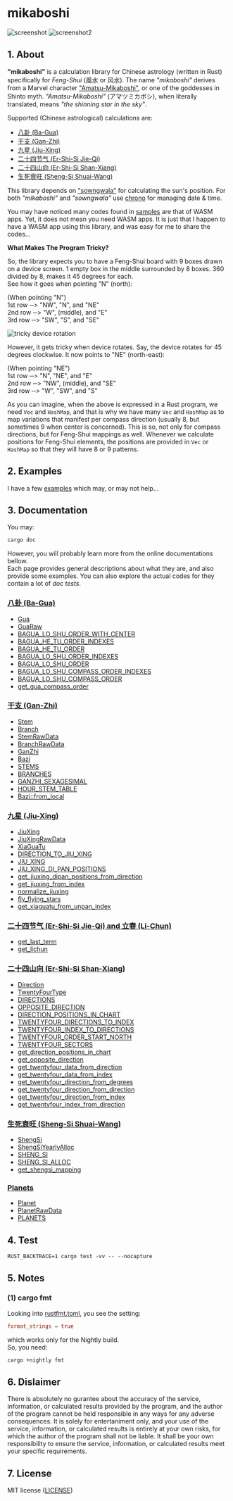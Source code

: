 # mikaboshi

![screenshot](./screenshot.png)
![screenshot2](./screenshot2.png)

## 1. About

__"mikaboshi"__ is a calculation library for Chinese astrology (written in Rust)
specifically for _Feng-Shui_ (風水 or 风水).
The name _"mikaboshi"_ derives from a Marvel character
["Amatsu-Mikaboshi"](https://marvel.fandom.com/wiki/Amatsu-Mikaboshi_(Earth-616)),
or one of the goddesses in Shinto myth.
_"Amatsu-Mikaboshi"_ (アマツミカボシ),
when literally translated, means _"the shinning star in the sky"_.

Supported (Chinese astrological) calculations are:

- [八卦 (Ba-Gua)](./docs/bagua.md)
- [干支 (Gan-Zhi)](./docs/ganzhi.md)
- [九星 (Jiu-Xing)](./docs/jiuxing.md)
- [二十四节气 (Er-Shi-Si Jie-Qi)](./docs/solar_terms.md)
- [二十四山向 (Er-Shi-Si Shan-Xiang)](./docs/compass.md)
- [生死衰旺 (Sheng-Si Shuai-Wang)](./docs/shengsi.md)

This library depends on
["sowngwala"](https://github.com/minagawah/sowngwala/)
for calculating the sun's position.
For both _"mikaboshi"_ and _"sowngwala"_ use
[chrono](https://crates.io/crates/chrono)
for managing date & time.

You may have noticed many codes found in
[samples](./docs/examples/index.md) are that of WASM apps.
Yet, it does not mean you need WASM apps.
It is just that I happen to have a WASM app using this library,
and was easy for me to share the codes...

__What Makes The Program Tricky?__

So, the library expects you to have
a Feng-Shui board with 9 boxes drawn on a device screen.
1 empty box in the middle surrounded by 8 boxes.
360 divided by 8, makes it 45 degrees for each.  
See how it goes when pointing "N" (north):

(When pointing "N")  
1st row &dash;&dash;&gt; "NW", "N", and "NE"  
2nd row &dash;&dash;&gt; "W", (middle), and "E"  
3rd row &dash;&dash;&gt; "SW", "S", and "SE"  

![tricky device rotation](./tricky.png)

However, it gets tricky when device rotates.
Say, the device rotates for 45 degrees clockwise.
It now points to "NE" (north-east):  

(When pointing "NE")  
1st row &dash;&dash;&gt; "N", "NE", and "E"  
2nd row &dash;&dash;&gt; "NW", (middle), and "SE"  
3rd row &dash;&dash;&gt; "W", "SW", and "S"  

As you can imagine, when the above is expressed in a Rust program,
we need `Vec` and `HashMap`, and that is why we have
many `Vec` and `HashMap` as to map variations
that manifest per compass direction
(usually 8, but sometimes 9 when center is concerned).
This is so, not only for compass directions,
but for Feng-Shui mappings as well.
Whenever we calculate positions for Feng-Shui elements,
the positions are provided in `Vec` or `HashMap`
so that they will have 8 or 9 patterns.


## 2. Examples

I have a few [examples](./docs/examples/index.md) which may, or may not help...


## 3. Documentation

You may:

```bash
cargo doc
```

However, you will probably learn more from the online documentations bellow.  
Each page provides general descriptions about what they are,
and also provide some examples.
You can also explore the actual codes for they contain a lot of _doc tests_.

### [八卦 (Ba-Gua)](./docs/bagua.md)

- [Gua](./docs/bagua.md#baguagua)
- [GuaRaw](./docs/bagua.md#baguaguaraw)
- [BAGUA_LO_SHU_ORDER_WITH_CENTER](./docs/bagua.md#baguabagua_lo_shu_order_with_center)
- [BAGUA_HE_TU_ORDER_INDEXES](./docs/bagua.md#baguabagua_he_tu_order_indexes)
- [BAGUA_HE_TU_ORDER](./docs/bagua.md#baguabagua_he_tu_order)
- [BAGUA_LO_SHU_ORDER_INDEXES](./docs/bagua.md#baguabagua_lo_shu_order_indexes)
- [BAGUA_LO_SHU_ORDER](./docs/bagua.md#baguabagua_lo_shu_order)
- [BAGUA_LO_SHU_COMPASS_ORDER_INDEXES](./docs/bagua.md#baguabagua_lo_shu_compass_order_indexes)
- [BAGUA_LO_SHU_COMPASS_ORDER](./docs/bagua.md#baguabagua_lo_shu_compass_order)
- [get_gua_compass_order](./docs/bagua.md#baguaget_gua_compass_order)  

### [干支 (Gan-Zhi)](./docs/ganzhi.md)

- [Stem](./docs/ganzhi.md#ganzhistem)
- [Branch](./docs/ganzhi.md#ganzhibranch)
- [StemRawData](./docs/ganzhi.md#ganzhistemrawdata)
- [BranchRawData](./docs/ganzhi.md#ganzhibranchrawdata)
- [GanZhi](./docs/ganzhi.md#ganzhiganzhi)
- [Bazi](./docs/ganzhi.md#ganzhibazi)
- [STEMS](./docs/ganzhi.md#ganzhistems)
- [BRANCHES](./docs/ganzhi.md#ganzhibranches)
- [GANZHI_SEXAGESIMAL](./docs/ganzhi.md#ganzhiganzhi_sexagesimal)
- [HOUR_STEM_TABLE](./docs/ganzhi.md#ganzhihour_stem_table)
- [Bazi::from_local](./docs/ganzhi.md#ganzhibazifrom_local)  

### [九星 (Jiu-Xing)](./docs/jiuxing.md)

- [JiuXing](./docs/jiuxing.md#jiuxingjiuxing)
- [JiuXingRawData](./docs/jiuxing.md#jiuxingjiuxingrawdata)
- [XiaGuaTu](./docs/jiuxing.md#jiuxingxiaguatu)
- [DIRECTION_TO_JIU_XING](./docs/jiuxing.md#jiuxingdirection_to_jiu_xing)
- [JIU_XING](./docs/jiuxing.md#jiuxingjiu_xing)
- [JIU_XING_DI_PAN_POSITIONS](./docs/jiuxing.md#jiuxingjiu_xing_di_pan_positions)
- [get_jiuxing_dipan_positions_from_direction](./docs/jiuxing.md#jiuxingget_jiuxing_dipan_positions_from_direction)
- [get_jiuxing_from_index](./docs/jiuxing.md#jiuxingget_jiuxing_from_index)
- [normalize_jiuxing](./docs/jiuxing.md#jiuxingnormalize_jiuxing)
- [fly_flying_stars](./docs/jiuxing.md#jiuxingfly_flying_stars)  
- [get_xiaguatu_from_unpan_index](./docs/jiuxing.md#jiuxingget_xiaguatu_from_unpan_index)  

### [二十四节气 (Er-Shi-Si Jie-Qi) and 立春 (Li-Chun)](./docs/solar_terms.md)

- [get_last_term](./docs/solar_terms.md#solar_termsget_last_term)
- [get_lichun](./docs/solar_terms.md#solar_termsget_lichun)  

### [二十四山向 (Er-Shi-Si Shan-Xiang)](./docs/compass.md)

- [Direction](./docs/compass.md#compassdirection)
- [TwentyFourType](./docs/compass.md#compasstwentyfourtype)
- [DIRECTIONS](./docs/compass.md#compassdirections)
- [OPPOSITE_DIRECTION](./docs/compass.md#compassopposite_direction)
- [DIRECTION_POSITIONS_IN_CHART](./docs/compass.md#compassdirection_positions_in_chart)
- [TWENTYFOUR_DIRECTIONS_TO_INDEX](./docs/compass.md#compasstwentyfour_directions_to_index)
- [TWENTYFOUR_INDEX_TO_DIRECTIONS](./docs/compass.md#compasstwentyfour_index_to_directions)
- [TWENTYFOUR_ORDER_START_NORTH](./docs/compass.md#compasstwentyfour_order_start_north)
- [TWENTYFOUR_SECTORS](./docs/compass.md#compasstwentyfour_sectors)
- [get_direction_positions_in_chart](./docs/compass.md#compassget_direction_positions_in_chart)
- [get_opposite_direction](./docs/compass.md#compassget_opposite_direction)
- [get_twentyfour_data_from_direction](./docs/compass.md#compassget_twentyfour_data_from_direction)
- [get_twentyfour_data_from_index](./docs/compass.md#compassget_twentyfour_data_from_index)
- [get_twentyfour_direction_from_degrees](./docs/compass.md#compassget_twentyfour_direction_from_degrees)
- [get_twentyfour_direction_from_direction](./docs/compass.md#compassget_twentyfour_direction_from_direction)
- [get_twentyfour_direction_from_index](./docs/compass.md#compassget_twentyfour_direction_from_index)
- [get_twentyfour_index_from_direction](./docs/compass.md#compassget_twentyfour_index_from_direction)  

### [生死衰旺 (Sheng-Si Shuai-Wang)](./docs/shengsi.md)

- [ShengSi](./docs/shengsi.md#shengsishengsi)
- [ShengSiYearlyAlloc](./docs/shengsi.md#shengsishengsiyearalloc)
- [SHENG_SI](./docs/shengsi.md#shengsisheng_si)
- [SHENG_SI_ALLOC](./docs/shengsi.md#shengsisheng_si_alloc)
- [get_shengsi_mapping](./docs/shengsi.md#shengsiget_shengsi_mapping)  

### [Planets](./docs/planet.md)

- [Planet](./docs/planet.md#planet)
- [PlanetRawData](./docs/planet.md#planetrawdata)
- [PLANETS](./docs/planet.md#planets)

## 4. Test

```
RUST_BACKTRACE=1 cargo test -vv -- --nocapture
```

## 5. Notes

### (1) cargo fmt

Looking into [rustfmt.toml](rustfmt.toml),
you see the setting:

```toml
format_strings = true
```

which works only for the Nightly build.  
So, you need:

```bash
cargo +nightly fmt
```

## 6. Dislaimer

There is absolutely no gurantee about the accuracy of the service,
information, or calculated results provided by the program,
and the author of the program cannot be held responsible
in any ways for any adverse consequences.
It is solely for entertaniment only, and your use of the service,
information, or calculated results is entirely at your own risks,
for which the author of the program shall not be liable.
It shall be your own responsibility to ensure the service,
information, or calculated results meet your specific requirements.


## 7. License

MIT license ([LICENSE](LICENSE))
